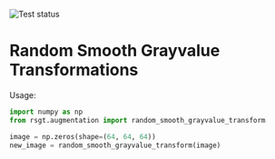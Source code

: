 ![Test status](https://github.com/nlessmann/rsgt/workflows/Tests/badge.svg)

# Random Smooth Grayvalue Transformations

Usage:

```python
import numpy as np
from rsgt.augmentation import random_smooth_grayvalue_transform

image = np.zeros(shape=(64, 64, 64))
new_image = random_smooth_grayvalue_transform(image)
```
